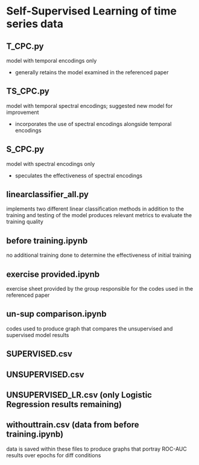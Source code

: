 # Self-Supervised Learning of time series data

## T_CPC.py
model with temporal encodings only
- generally retains the model examined in the referenced paper

## TS_CPC.py
model with temporal spectral encodings; suggested new model for improvement
- incorporates the use of spectral encodings alongside temporal encodings

## S_CPC.py
model with spectral encodings only
- speculates the effectiveness of spectral encodings


## linearclassifier_all.py
implements two different linear classification methods in addition to the training and testing of the model
produces relevant metrics to evaluate the training quality

## before training.ipynb
no additional training done to determine the effectiveness of initial training

## exercise provided.ipynb
exercise sheet provided by the group responsible for the codes used in the referenced paper

## un-sup comparison.ipynb
codes used to produce graph that compares the unsupervised and supervised model results

## SUPERVISED.csv
## UNSUPERVISED.csv
## UNSUPERVISED_LR.csv (only Logistic Regression results remaining)
## withouttrain.csv (data from before training.ipynb)
data is saved within these files to produce graphs that portray ROC-AUC results over epochs for diff conditions



